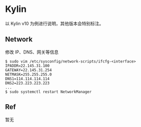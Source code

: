 # Kylin

以 Kylin v10 为例进行说明，其他版本会特别标注。

## Network

修改 IP、DNS、网关等信息

```
$ sudo vim /etc/sysconfig/network-scripts/ifcfg-<interface>
IPADDR=22.145.31.100
GATEWAY=22.145.31.254
NETMASK=255.255.255.0
DNS1=114.114.114.114
DNS2=223.223.223.223
...
$ sudo systemctl restart NetworkManager
```

## Ref

暂无
